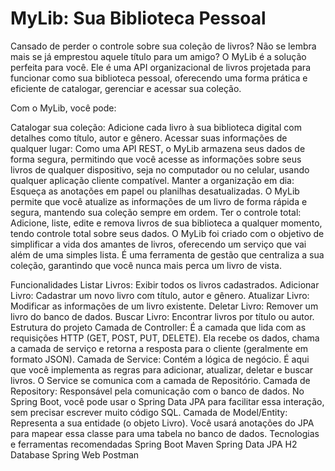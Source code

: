 # MyLib: Sua Biblioteca Pessoal

Cansado de perder o controle sobre sua coleção de livros? Não se lembra mais se já emprestou aquele título para um amigo? O MyLib é a solução perfeita para você. Ele é uma API organizacional de livros projetada para funcionar como sua biblioteca pessoal, oferecendo uma forma prática e eficiente de catalogar, gerenciar e acessar sua coleção.

Com o MyLib, você pode:

Catalogar sua coleção: Adicione cada livro à sua biblioteca digital com detalhes como título, autor e gênero.
Acessar suas informações de qualquer lugar: Como uma API REST, o MyLib armazena seus dados de forma segura, permitindo que você acesse as informações sobre seus livros de qualquer dispositivo, seja no computador ou no celular, usando qualquer aplicação cliente compatível.
Manter a organização em dia: Esqueça as anotações em papel ou planilhas desatualizadas. O MyLib permite que você atualize as informações de um livro de forma rápida e segura, mantendo sua coleção sempre em ordem.
Ter o controle total: Adicione, liste, edite e remova livros de sua biblioteca a qualquer momento, tendo controle total sobre seus dados.
O MyLib foi criado com o objetivo de simplificar a vida dos amantes de livros, oferecendo um serviço que vai além de uma simples lista. É uma ferramenta de gestão que centraliza a sua coleção, garantindo que você nunca mais perca um livro de vista.


Funcionalidades 
Listar Livros: Exibir todos os livros cadastrados.
Adicionar Livro: Cadastrar um novo livro com título, autor e gênero.
Atualizar Livro: Modificar as informações de um livro existente.
Deletar Livro: Remover um livro do banco de dados.
Buscar Livro: Encontrar livros por título ou autor.
Estrutura do projeto
Camada de Controller: É a camada que lida com as requisições HTTP (GET, POST, PUT, DELETE). Ela recebe os dados, chama a camada de serviço e retorna a resposta para o cliente (geralmente em formato JSON).
Camada de Service: Contém a lógica de negócio. É aqui que você implementa as regras para adicionar, atualizar, deletar e buscar livros. O Service se comunica com a camada de Repositório.
Camada de Repository: Responsável pela comunicação com o banco de dados. No Spring Boot, você pode usar o Spring Data JPA para facilitar essa interação, sem precisar escrever muito código SQL.
Camada de Model/Entity: Representa a sua entidade (o objeto Livro). Você usará anotações do JPA para mapear essa classe para uma tabela no banco de dados.
Tecnologias e ferramentas recomendadas
Spring Boot
Maven
Spring Data JPA
H2 Database
Spring Web
Postman 


